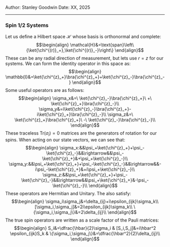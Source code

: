 Author: Stanley Goodwin
Date: XX, 2025

---
### Spin $1/2$ Systems
Let us define a Hilbert space $\mathcal{H}$ whose basis is orthonormal and complete:
$$\begin{align}
\mathcal{H}&=\text{span}\left\{\ket{\chi^{(r)}_+},\ket{\chi^{(r)}_-}\right\}
\end{align}$$
These can be any radial direction of measurement, but lets use $r=z$ for our systems.
We can form the identity operator in this space as:
$$\begin{align}
\mathbb{I}&=\ket{\chi^{z}_+}\bra{\chi^{z}_+}+\ket{\chi^{z}_-}\bra{\chi^{z}_-}
\end{align}$$
Some useful operators are as follows:
$$\begin{align}
\sigma_x&=\ \ket{\chi^{z}_-}\bra{\chi^{z}_+}\ +\ \ket{\chi^{z}_+}\bra{\chi^{z}_-}\\
\sigma_y&=i\ket{\chi^{z}_-}\bra{\chi^{z}_+}-i\ket{\chi^{z}_+}\bra{\chi^{z}_-}\\
\sigma_z&=\ \ket{\chi^{z}_+}\bra{\chi^{z}_+}\ -\ \ket{\chi^{z}_-}\bra{\chi^{z}_-}\\
\end{align}$$
These traceless $\text{Tr}(\sigma_i)=0$ matrices are the generators of rotation for our spins.
When acting on our state vectors, we can see that:
$$\begin{align}
\sigma_x:&&\psi_+\ket{\chi^{z}_+}+\psi_-\ket{\chi^{z}_-}&&\rightarrow&&\psi_-\ket{\chi^{z}_+}&+\psi_+\ket{\chi^{z}_-}\\
\sigma_y:&&\psi_+\ket{\chi^{z}_+}+\psi_-\ket{\chi^{z}_-}&&\rightarrow&&-i\psi_-\ket{\chi^{z}_+}&+i\psi_+\ket{\chi^{z}_-}\\
\sigma_z:&&\psi_+\ket{\chi^{z}_+}+\psi_-\ket{\chi^{z}_-}&&\rightarrow&&\psi_+\ket{\chi^{z}_+}&-\psi_-\ket{\chi^{z}_-}\\
\end{align}$$
These operators are Hermitian and Unitary. The also satisfy:
$$\begin{align}
\sigma_i\sigma_j&=\delta_{ij}+i\epsilon_{ijk}\sigma_k\\
[\sigma_i,\sigma_j]&=2i\epsilon_{ijk}\sigma_k\\
\{\sigma_i,\sigma_j\}&=2\delta_{ij}\\
\end{align}$$
The true spin operators are written as a scale factor of the Pauli matrices:
$$\begin{align}
S_i&=\dfrac{\hbar}{2}\sigma_i & [S_i,S_j]&=i\hbar^2 \epsilon_{ijk}S_k & \{\sigma_i,\sigma_j\}&=\dfrac{\hbar^2}{2}\delta_{ij}\\
\end{align}$$







